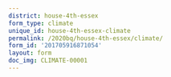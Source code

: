 ```yaml
---
district: house-4th-essex
form_type: climate
unique_id: house-4th-essex-climate
permalink: /2020bq/house-4th-essex/climate/
form_id: '201705916871054'
layout: form
doc_img: CLIMATE-00001
---
```


